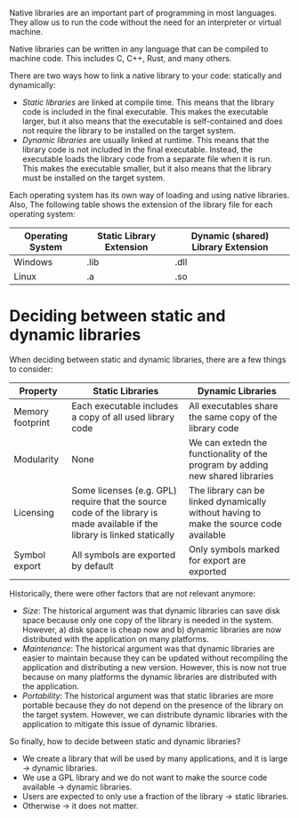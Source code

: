 Native libraries are an important part of programming in most languages. They allow us to run the code without the need for an interpreter or virtual machine. 

Native libraries can be written in any language that can be compiled to machine code. This includes C, C++, Rust, and many others.

There are two ways how to link a native library to your code: statically and dynamically:
- *Static libraries* are linked at compile time. This means that the library code is included in the final executable. This makes the executable larger, but it also means that the executable is self-contained and does not require the library to be installed on the target system.
- *Dynamic libraries* are usually linked at runtime. This means that the library code is not included in the final executable. Instead, the executable loads the library code from a separate file when it is run. This makes the executable smaller, but it also means that the library must be installed on the target system.

Each operating system has its own way of loading and using native libraries. Also,  The following table shows the extension of the library file for each operating system:

| Operating System | Static Library Extension | Dynamic (shared) Library Extension |
|------------------|--------------------------|---------------------------|
| Windows          | .lib                     | .dll                      |
| Linux            | .a                       | .so                       |

# Deciding between static and dynamic libraries
When deciding between static and dynamic libraries, there are a few things to consider:

| Property | Static Libraries | Dynamic Libraries |
|----------|------------------|-------------------|
| Memory footprint | Each executable includes a copy of all used library code | All executables share the same copy of the library code |
| Modularity | None | We can extedn the functionality of the program by adding new shared libraries |
| Licensing | Some licenses (e.g. GPL) require that the source code of the library is made available if the library is linked statically | The library can be linked dynamically without having to make the source code available |
| Symbol export | All symbols are exported by default | Only symbols marked for export are exported |

Historically, there were other factors that are not relevant anymore:
- *Size*: The historical argument was that dynamic libraries can save disk space because only one copy of the library is needed in the system. However, a) disk space is cheap now and b) dynamic libraries are now distributed with the application on many platforms.
- *Maintenance*: The historical argument was that dynamic libraries are easier to maintain because they can be updated without recompiling the application and distributing a new version. However, this is now not true because on many platforms the dynamic libraries are distributed with the application.
- *Portability*: The historical argument was that static libraries are more portable because they do not depend on the presence of the library on the target system. However, we can distribute dynamic libraries with the application to mitigate this issue of dynamic libraries.


So finally, how to decide between static and dynamic libraries? 
- We create a library that will be used by many applications, and it is large -> dynamic libraries.
- We use a GPL library and we do not want to make the source code available -> dynamic libraries.
- Users are expected to only use a fraction of the library -> static libraries.
- Otherwise -> it does not matter.
